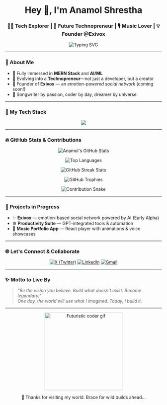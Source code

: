 <!-- anamolshrestha-41 | GitHub Profile README -->

<h1 align="center">Hey 👋, I'm Anamol Shrestha</h1>
<h3 align="center">👨‍💻 Tech Explorer | 🚀 Future Technopreneur | 🎙️ Music Lover | 💡 Founder @Exivox</h3>

<p align="center">
  <img src="https://readme-typing-svg.herokuapp.com/?font=Fira+Code&size=22&pause=1000&color=22F7EB&center=true&vCenter=true&width=500&lines=Dreaming+Big+%7C+Building+Bigger…;Coding+My+Way+to+Innovation;Future+Founder+%40+Exivox+%F0%9F%9A%80;Turning+Emotions+into+Products" alt="Typing SVG" />
</p>

---

### 🧠 About Me

- 🌱 Fully immersed in **MERN Stack** and **AI/ML**
- 🧩 Evolving into a **Technopreneur**—not just a developer, but a creator
- 🚀 Founder of **Exivox** — an *emotion-powered social network* (coming soon!)
- 🎵 Songwriter by passion, coder by day, dreamer by universe

---

### 💎 My Tech Stack

<p align="center">
  <img src="https://skillicons.dev/icons?i=html,css,js,react,nodejs,express,mongodb,python,git,github,vscode" />
</p>

---

### 🔥 GitHub Stats & Contributions

<p align="center">
  <img src="https://github-readme-stats.vercel.app/api?username=anamolshrestha-41&show_icons=true&theme=tokyonight&count_private=true&border_radius=10" alt="Anamol's GitHub Stats" />
</p>

<p align="center">
  <img src="https://github-readme-stats.vercel.app/api/top-langs/?username=anamolshrestha-41&layout=compact&theme=tokyonight&border_radius=10&langs_count=6&exclude_repo=Colab-Notebooks,notebook-demo" alt="Top Languages" />
</p>

<p align="center">
  <img src="https://streak-stats.demolab.com/?user=anamolshrestha-41&theme=highcontrast&hide_border=true" alt="GitHub Streak Stats" />
</p>

<p align="center">
  <img src="https://github-profile-trophy.vercel.app/?username=anamolshrestha-41&theme=gruvbox&margin-w=10&no-bg=true" alt="GitHub Trophies" />
</p>

<p align="center">
  <img src="https://raw.githubusercontent.com/anamolshrestha-41/anamolshrestha-41/output/github-contribution-grid-snake.svg" alt="Contribution Snake" />
</p>

---

### 🚀 Projects in Progress

- ✨ **Exivox** — emotion-based social network powered by AI (Early Alpha)
- ⚙️ **Productivity Suite** — GPT-integrated tools & automation
- 🎵 **Music Portfolio App** — React player with animations & voice showcases

---

### 🌐 Let's Connect & Collaborate

<p align="center">
  <a href="https://twitter.com/anamolshrestha_1" target="_blank"><img src="https://img.shields.io/badge/X-000000?style=for-the-badge&logo=twitter&logoColor=white" alt="X (Twitter)" /></a>
  <a href="https://linkedin.com/in/anamolshrestha" target="_blank"><img src="https://img.shields.io/badge/LinkedIn-0A66C2?style=for-the-badge&logo=linkedin&logoColor=white" alt="LinkedIn" /></a>
  <a href="mailto:anamolofficial01@gmail.com" target="_blank"><img src="https://img.shields.io/badge/Gmail-D14836?style=for-the-badge&logo=gmail&logoColor=white" alt="Gmail" /></a>
</p>

---

### ✨ Motto to Live By

> _"Be the vision you believe. Build what doesn’t exist. Become legendary."_  
> _One day, the world will use what I imagined. Today, I build it._

---

<p align="center">
  <img src="https://media.giphy.com/media/UqZ2zObLFyzfi/giphy.gif" width="250" alt="Futuristic coder gif" />
</p>

<p align="center">🚀 Thanks for visiting my world. Brace for wild builds ahead…</p>
